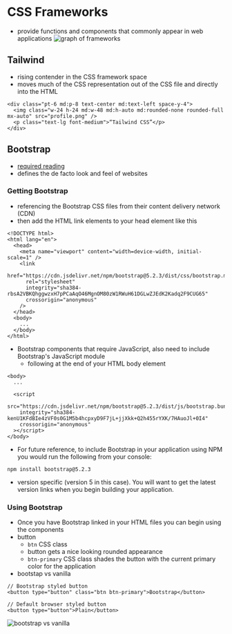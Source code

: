 # CSS Frameworks
- provide functions and components that commonly appear in web applications
![graph of frameworks](https://github.com/webprogramming260/.github/raw/main/profile/css/frameworks/cssStateOfCss.jpg)

## Tailwind
- rising contender in the CSS framework space
- moves much of the CSS representation out of the CSS file and directly into the HTML
```
<div class="pt-6 md:p-8 text-center md:text-left space-y-4">
  <img class="w-24 h-24 md:w-48 md:h-auto md:rounded-none rounded-full mx-auto" src="profile.png" />
  <p class="text-lg font-medium">“Tailwind CSS”</p>
</div>
```

## Bootstrap
- [required reading](https://getbootstrap.com/docs/5.2/getting-started/introduction/)
- defines the de facto look and feel of websites
### Getting Bootstrap
- referencing the Bootstrap CSS files from their content delivery network (CDN)
- then add the HTML link elements to your head element like this
```
<!DOCTYPE html>
<html lang="en">
  <head>
    <meta name="viewport" content="width=device-width, initial-scale=1" />
    <link
      href="https://cdn.jsdelivr.net/npm/bootstrap@5.2.3/dist/css/bootstrap.min.css"
      rel="stylesheet"
      integrity="sha384-rbsA2VBKQhggwzxH7pPCaAqO46MgnOM80zW1RWuH61DGLwZJEdK2Kadq2F9CUG65"
      crossorigin="anonymous"
    />
  </head>
  <body>
    ...
  </body>
</html>
```
- Bootstrap components that require JavaScript, also need to include Bootstrap's JavaScript module
    - following at the end of your HTML body element
```
<body>
  ...

  <script
    src="https://cdn.jsdelivr.net/npm/bootstrap@5.2.3/dist/js/bootstrap.bundle.min.js"
    integrity="sha384-kenU1KFdBIe4zVF0s0G1M5b4hcpxyD9F7jL+jjXkk+Q2h455rYXK/7HAuoJl+0I4"
    crossorigin="anonymous"
  ></script>
</body>
```
- For future reference, to include Bootstrap in your application using NPM you would run the following from your console:
```
npm install bootstrap@5.2.3
```
- version specific (version 5 in this case). You will want to get the latest version links when you begin building your application.
### Using Bootstrap
- Once you have Bootstrap linked in your HTML files you can begin using the components
- button
    - `btn` CSS class
    - button gets a nice looking rounded appearance
    - `btn-primary` CSS class shades the button with the current primary color for the application
- bootstap vs vanilla
```
// Bootstrap styled button
<button type="button" class="btn btn-primary">Bootstrap</button>

// Default browser styled button
<button type="button">Plain</button>
```
![bootstrap vs vanilla](https://github.com/webprogramming260/.github/raw/main/profile/css/frameworks/cssBootstrapBtn.png)